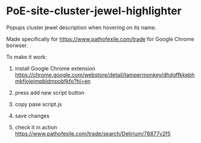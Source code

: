 # PoE-site-cluster-jewel-highlighter
Popups cluster jewel description when hovering on its name.

Made specifically for https://www.pathofexile.com/trade for Google Chrome borwser.

To make it work:

1. install Google Chrome extension https://chrome.google.com/webstore/detail/tampermonkey/dhdgffkkebhmkfjojejmpbldmpobfkfo?hl=en

2. press add new script button

3. copy pase script.js

4. save changes

5. check it in action https://www.pathofexile.com/trade/search/Delirium/78877v2f5
